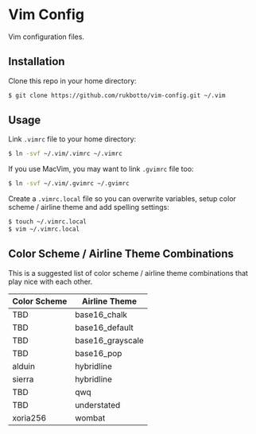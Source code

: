 # Vim Config

Vim configuration files.

## Installation

Clone this repo in your home directory:

```bash
$ git clone https://github.com/rukbotto/vim-config.git ~/.vim
```

## Usage

Link `.vimrc` file to your home directory:

```bash
$ ln -svf ~/.vim/.vimrc ~/.vimrc
```

If you use MacVim, you may want to link `.gvimrc` file too:

```bash
$ ln -svf ~/.vim/.gvimrc ~/.gvimrc
```

Create a `.vimrc.local` file so you can overwrite variables, setup color scheme
/ airline theme and add spelling settings:

```bash
$ touch ~/.vimrc.local
$ vim ~/.vimrc.local
```

## Color Scheme / Airline Theme Combinations

This is a suggested list of color scheme / airline theme combinations that play
nice with each other.

|Color Scheme|Airline Theme|
|------------|-------------|
|TBD|base16_chalk|
|TBD|base16_default|
|TBD|base16_grayscale|
|TBD|base16_pop|
|alduin|hybridline|
|sierra|hybridline|
|TBD|qwq|
|TBD|understated|
|xoria256|wombat|
